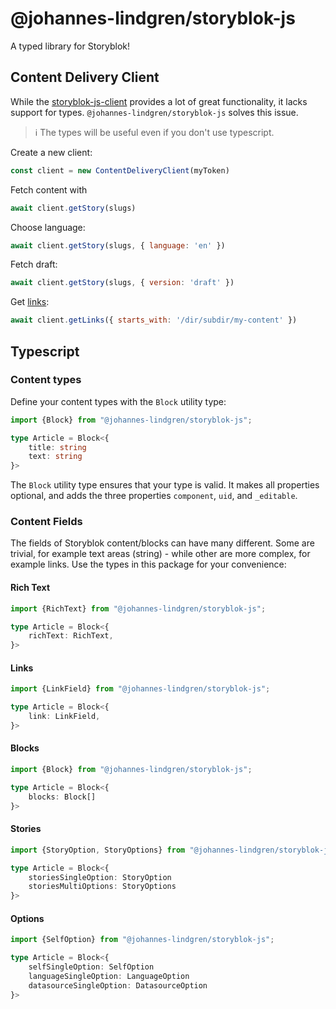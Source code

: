 # @johannes-lindgren/storyblok-js

A typed library for Storyblok!


## Content Delivery Client

While the [storyblok-js-client](https://github.com/storyblok/storyblok-js-client) provides a lot of great functionality, it lacks support for types. `@johannes-lindgren/storyblok-js` solves this issue.

> :information_source: The types will be useful even if you don't use typescript.

Create a new client:

```javascript
const client = new ContentDeliveryClient(myToken)
```

Fetch content with

```javascript
await client.getStory(slugs)
```

Choose language:

```javascript
await client.getStory(slugs, { language: 'en' })
```

Fetch draft:

```javascript
await client.getStory(slugs, { version: 'draft' })
```

Get [links](https://www.storyblok.com/docs/api/content-delivery/v2#core-resources/links/links):

```javascript
await client.getLinks({ starts_with: '/dir/subdir/my-content' })
```

## Typescript


### Content types

Define your content types with the `Block` utility type:

```typescript
import {Block} from "@johannes-lindgren/storyblok-js";

type Article = Block<{
    title: string
    text: string
}>
```

The `Block` utility type ensures that your type is valid. It makes all properties optional, and adds the three properties `component`, `uid`, and `_editable`.

### Content Fields

The fields of Storyblok content/blocks can have many different. Some are trivial, for example text areas (string) - while other are more complex, for example links. Use the types in this package for your convenience:

#### Rich Text


```typescript jsx
import {RichText} from "@johannes-lindgren/storyblok-js";

type Article = Block<{
    richText: RichText,
}>
```

#### Links


```typescript jsx
import {LinkField} from "@johannes-lindgren/storyblok-js";

type Article = Block<{
    link: LinkField,
}>
```

#### Blocks

```typescript jsx
import {Block} from "@johannes-lindgren/storyblok-js";

type Article = Block<{
    blocks: Block[]
}>
```

#### Stories

```typescript jsx
import {StoryOption, StoryOptions} from "@johannes-lindgren/storyblok-js";

type Article = Block<{
    storiesSingleOption: StoryOption
    storiesMultiOptions: StoryOptions
}>
```

#### Options

```typescript jsx
import {SelfOption} from "@johannes-lindgren/storyblok-js";

type Article = Block<{
    selfSingleOption: SelfOption
    languageSingleOption: LanguageOption
    datasourceSingleOption: DatasourceOption
}>
```
